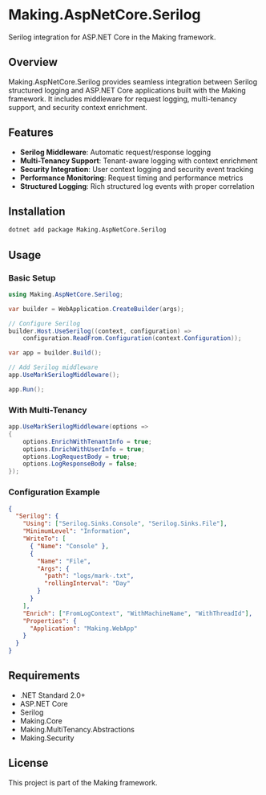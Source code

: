 # Making.AspNetCore.Serilog

Serilog integration for ASP.NET Core in the Making framework.

## Overview

Making.AspNetCore.Serilog provides seamless integration between Serilog structured logging and ASP.NET Core applications built with the Making framework. It includes middleware for request logging, multi-tenancy support, and security context enrichment.

## Features

- **Serilog Middleware**: Automatic request/response logging
- **Multi-Tenancy Support**: Tenant-aware logging with context enrichment
- **Security Integration**: User context logging and security event tracking
- **Performance Monitoring**: Request timing and performance metrics
- **Structured Logging**: Rich structured log events with proper correlation

## Installation

```bash
dotnet add package Making.AspNetCore.Serilog
```

## Usage

### Basic Setup

```csharp
using Making.AspNetCore.Serilog;

var builder = WebApplication.CreateBuilder(args);

// Configure Serilog
builder.Host.UseSerilog((context, configuration) =>
    configuration.ReadFrom.Configuration(context.Configuration));

var app = builder.Build();

// Add Serilog middleware
app.UseMarkSerilogMiddleware();

app.Run();
```

### With Multi-Tenancy

```csharp
app.UseMarkSerilogMiddleware(options =>
{
    options.EnrichWithTenantInfo = true;
    options.EnrichWithUserInfo = true;
    options.LogRequestBody = true;
    options.LogResponseBody = false;
});
```

### Configuration Example

```json
{
  "Serilog": {
    "Using": ["Serilog.Sinks.Console", "Serilog.Sinks.File"],
    "MinimumLevel": "Information",
    "WriteTo": [
      { "Name": "Console" },
      {
        "Name": "File",
        "Args": {
          "path": "logs/mark-.txt",
          "rollingInterval": "Day"
        }
      }
    ],
    "Enrich": ["FromLogContext", "WithMachineName", "WithThreadId"],
    "Properties": {
      "Application": "Making.WebApp"
    }
  }
}
```

## Requirements

- .NET Standard 2.0+
- ASP.NET Core
- Serilog
- Making.Core
- Making.MultiTenancy.Abstractions
- Making.Security

## License

This project is part of the Making framework.